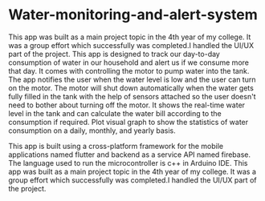 # Water-monitoring-and-alert-system
This app was built as a main project topic in the 4th year of my college. It was a group effort which successfully was completed.I handled the UI/UX part of the project.
This app is designed to track our day-to-day consumption of water in our household and alert us if we consume more that day. It comes with controlling the motor to pump water into the tank. The app notifies the user when the water level is low and the user can turn on the motor. The motor will shut down automatically when the water gets fully filled in the tank with the help of sensors attached so the user doesn't need to bother about turning off the motor. It shows the real-time water level in the tank and can calculate the water bill according to the consumption if required. Plot visual graph to show the statistics of water consumption on a daily, monthly, and yearly basis.

This app is built using a cross-platform framework for the mobile applications named flutter and backend as a service API named firebase. The language used to run the microcontroller is c++ in Arduino IDE. 
This app was built as a main project topic in the 4th year of my college. It was a group effort which successfully was completed.I handled the UI/UX part of the project.
